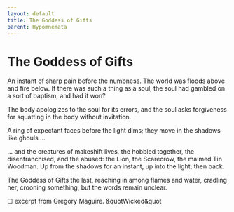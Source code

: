 ```yaml
---
layout: default
title: The Goddess of Gifts
parent: Hypomnemata
---
```

# The Goddess of Gifts

An instant of sharp pain before the numbness. The world was floods above and fire below. If there was such a thing as a soul, the soul had gambled on a sort of baptism, and had it won?

The body apologizes to the soul for its errors, and the soul asks forgiveness for squatting in the body without invitation.

A ring of expectant faces before the light dims; they move in the shadows like ghouls ...

... and the creatures of makeshift lives, the hobbled together, the disenfranchised, and the abused: the Lion, the Scarecrow, the maimed Tin Woodman. Up from the shadows for an instant, up into the light; then back.

The Goddess of Gifts the last, reaching in among flames and water, cradling her, crooning something, but the words remain unclear.

☐ excerpt from Gregory Maguire. &quotWicked&quot